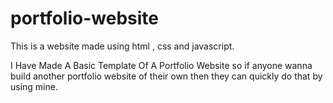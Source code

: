 # portfolio-website
This is a website made using html , css and javascript.

I Have Made A Basic Template Of A Portfolio Website so if anyone wanna build another portfolio website of their own then they can quickly do that by using mine.

